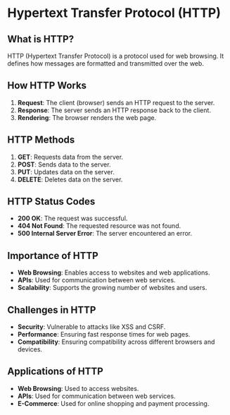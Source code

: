 # Hypertext Transfer Protocol (HTTP)

## What is HTTP?
HTTP (Hypertext Transfer Protocol) is a protocol used for web browsing. It defines how messages are formatted and transmitted over the web.

## How HTTP Works
1. **Request**: The client (browser) sends an HTTP request to the server.
2. **Response**: The server sends an HTTP response back to the client.
3. **Rendering**: The browser renders the web page.

## HTTP Methods
1. **GET**: Requests data from the server.
2. **POST**: Sends data to the server.
3. **PUT**: Updates data on the server.
4. **DELETE**: Deletes data on the server.

## HTTP Status Codes
- **200 OK**: The request was successful.
- **404 Not Found**: The requested resource was not found.
- **500 Internal Server Error**: The server encountered an error.

## Importance of HTTP
- **Web Browsing**: Enables access to websites and web applications.
- **APIs**: Used for communication between web services.
- **Scalability**: Supports the growing number of websites and users.

## Challenges in HTTP
- **Security**: Vulnerable to attacks like XSS and CSRF.
- **Performance**: Ensuring fast response times for web pages.
- **Compatibility**: Ensuring compatibility across different browsers and devices.

## Applications of HTTP
- **Web Browsing**: Used to access websites.
- **APIs**: Used for communication between web services.
- **E-Commerce**: Used for online shopping and payment processing.